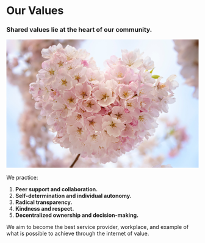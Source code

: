 # Our Values

### Shared values lie at the heart of our community.

![](../.gitbook/assets/faye-cornish-ggv3i6oxpcg-unsplash.jpg)

We practice:

1. **Peer support and collaboration.**
2. **Self-determination and individual autonomy.**
3. **Radical transparency.**
4. **Kindness and respect.**
5. **Decentralized ownership and decision-making.**

We aim to become the best service provider, workplace, and example of what is possible to achieve through the internet of value.

